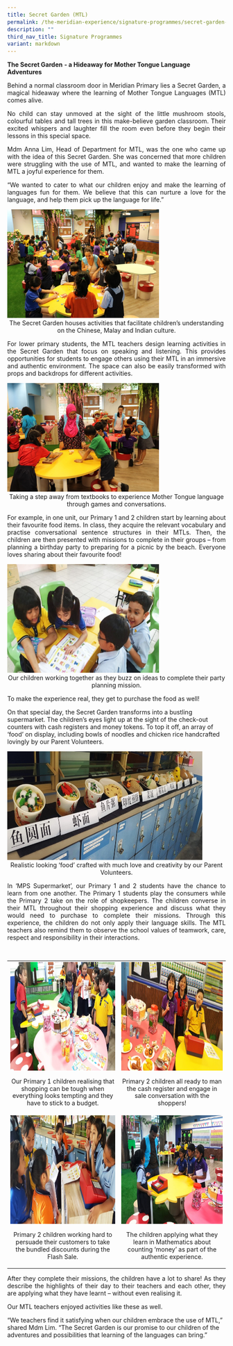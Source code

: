 ```yaml
---
title: Secret Garden (MTL)
permalink: /the-meridian-experience/signature-programmes/secret-garden-mtl/
description: ""
third_nav_title: Signature Programmes
variant: markdown
---
```

**The Secret Garden**&nbsp;**\- a Hideaway for Mother Tongue Language Adventures**

<p align="justify">Behind a normal classroom door in Meridian Primary lies a Secret Garden, a magical hideaway where the learning of Mother Tongue Languages (MTL) comes alive.</p>

<p align="justify">No child can stay unmoved at the sight of the little mushroom stools, colourful tables and tall trees in this make-believe garden classroom. Their excited whispers and laughter fill the room even before they begin their lessons in this special space.</p>

<p align="justify">Mdm Anna Lim, Head of Department for MTL, was the one who came up with the idea of this Secret Garden. She was concerned that more children were struggling with the use of MTL, and wanted to make the learning of MTL a joyful experience for them.</p>

<p align="justify">“We wanted to cater to what our children enjoy and make the learning of languages fun for them. We believe that this can nurture a love for the language, and help them pick up the language for life.”</p>

<img src="/images/Secret%20Garden/Secret%20Garden%201.jpg" style="width:350px;height:250px;float:center">

<p style="margin-bottom:0; margin-top:0; text-align:center;">The Secret Garden houses activities that facilitate children’s understanding on the Chinese, Malay and Indian culture.</p>

<p align="justify">For lower primary students, the MTL teachers design learning activities in the Secret Garden that focus on speaking and listening. This provides opportunities for students to engage others using their MTL in an immersive and authentic environment. The space can also be easily transformed with props and backdrops for different activities.</p>

<img src="/images/Secret%20Garden/Secret%20Garden%202.jpg" style="width:350px;height:250px;float:center">

<p style="margin-bottom:0; margin-top:0; text-align:center;">Taking a step away from textbooks to experience Mother Tongue language through games and conversations.</p>


<p align="justify">For example, in one unit, our Primary 1 and 2 children start by learning about their favourite food items. In class, they acquire the relevant vocabulary and practise conversational sentence structures in their MTLs. Then, the children are then presented with missions to complete in their groups – from planning a birthday party to preparing for a picnic by the beach. Everyone loves sharing about their favourite food!</p>

<img src="/images/Secret%20Garden/Secret%20Garden%203.jpg" style="width:350px;height:250px;float:center">

<p style="margin-bottom:0; margin-top:0; text-align:center;">Our children working together as they buzz on ideas to complete their party planning mission.</p>

<p align="justify">To make the experience real, they get to purchase the food as well!
	
On that special day, the Secret Garden transforms into a bustling supermarket. The children’s eyes light up at the sight of the check-out counters with cash registers and money tokens. To top it off, an array of ‘food’ on display, including bowls of noodles and chicken rice handcrafted lovingly by our Parent Volunteers.</p>

<img src="/images/Secret%20Garden/Secret%20Garden%204.jpg" style="width:450px;height:250px;float:center">
<p style="margin-bottom:0; margin-top:0; text-align:center;">Realistic looking ‘food’ crafted with much love and creativity by our Parent Volunteers.</p>


<p align="justify">In ‘MPS Supermarket’, our Primary 1 and 2 students have the chance to learn from one another. The Primary 1 students play the consumers while the Primary 2 take on the role of shopkeepers. The children converse in their MTL throughout their shopping experience and discuss what they would need to purchase to complete their missions. Through this experience, the children do not only apply their language skills. The MTL teachers also remind them to observe the school values of teamwork, care, respect and responsibility in their interactions.</p>
<br>
<table style="width:100%">

  <tbody><tr>
    <td><img src="/images/Secret%20Garden/Secret%20Garden%205.jpg" style="width:380px;height:250px;float:center"><p style="line-height:1.2em; font-size: 14px; text-align:center;">Our Primary 1 children realising that shopping can be tough when everything looks tempting and they have to stick to a budget.</p></td>
    <td><img src="/images/Secret%20Garden/Secret%20Garden%206.jpg" style="width:380px;height:250px;float:center"><p style="line-height:1.2em; font-size: 14px; text-align:center;">Primary 2 children all ready to man the cash register and engage in sale conversation with the shoppers!</p></td>
  </tr>
		<tr>
    <td><img src="/images/Secret%20Garden/Secret%20Garden%207.jpg" style="width:380px;height:250px;float:center"><p style="line-height:1.2em; font-size: 14px; text-align:center;">Primary 2 children working hard to persuade their customers to take the bundled discounts during the Flash Sale.</p></td>
    <td><img src="/images/Secret%20Garden/Secret%20Garden%208.jpg" style="width:380px;height:250px;float:center"><p style="line-height:1.2em; font-size: 14px; text-align:center;">The children applying what they learn in Mathematics about counting ‘money’ as part of the authentic experience.</p></td>
  </tr>
</tbody></table>


<p align="justify">After they complete their missions, the children have a lot to share! As they describe the highlights of their day to their teachers and each other, they are applying what they have learnt – without even realising it.

Our MTL teachers enjoyed activities like these as well.

“We teachers find it satisfying when our children embrace the use of MTL,” shared Mdm Lim. “The Secret Garden is our promise to our children of the adventures and possibilities that learning of the languages can bring.”</p>